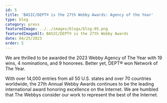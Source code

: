 ```yaml
---
id: 5
title: 'BASIC/DEPT® is the 27th Webby Awards: Agency of the Year'
type: blog
category: press
featuredImage: ../../images/blogs/blog-05.png
featuredImageAlt: BASIC/DEPT® is the 27th Webby Awards
date: 04/25/2023
order: 5
---
```

We are thrilled to be awarded the 2023 Webby Agency of The Year with 19 wins, 4 nominations, and 9 honorees. Better yet, DEPT® won Network of The Year.

With over 14,000 entries from all 50 U.S. states and over 70 countries worldwide, the 27th Annual Webby Awards continues to be the leading international award honoring excellence on the Internet. We are humbled that The Webbys consider our work to represent the best of the Internet.